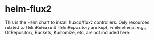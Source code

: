 # helm-flux2

This is the Helm chart to install fluxcd/flux2 controllers.
Only resources related to HelmRelease & HelmRepository are kept, while others, e.g., GitRepository, Buckets, Kustomize, etc, are not included here.
